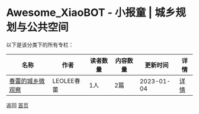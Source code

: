 # Awesome_XiaoBOT - 小报童 | 城乡规划与公共空间

以下是该分类下的所有专栏：

| 名称 | 作者 | 读者数量 | 内容数量 | 更新时间 | 详情 |
|------|------|----------|----------|----------|------|
| [春蕾的城乡微观察](https://xiaobot.net/p/LEOLEE001?refer=9c3f1c95-a052-465a-9902-f6d75080262a) | LEOLEE春蕾 | 1人 | 2篇 |  2023-01-04 | [详情](data/LEOLEE001.md) |


返回 [首页](../README.md)

